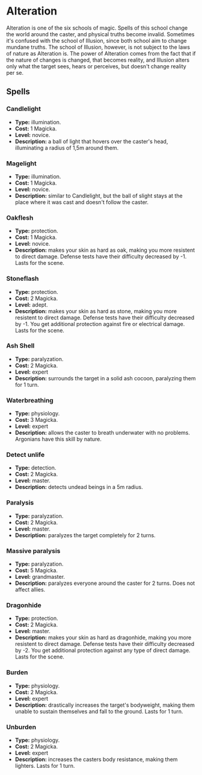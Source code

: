 # Alteration

Alteration is one of the six schools of magic. Spells of this school change the world around the caster, and physical truths become invalid. Sometimes it's confused with the school of Illusion, since both school aim to change mundane truths. The school of Illusion, however, is not subject to the laws of nature as Alteration is. The power of Alteration comes from the fact that if the nature of changes is changed, that becomes reality, and Illusion alters only what the target sees, hears or perceives, but doesn't change reality per se.

## Spells
### Candlelight
* **Type:** illumination.
* **Cost:** 1 Magicka.
* **Level:** novice.
* **Description:** a ball of light that hovers over the caster's head, illuminating a radius of 1,5m around them.

### Magelight
* **Type:** illumination.
* **Cost:** 1 Magicka.
* **Level:** novice.
* **Description:** similar to Candlelight, but the ball of slight stays at the place where it was cast and doesn't follow the caster.

### Oakflesh
* **Type:** protection.
* **Cost:** 1 Magicka.
* **Level:** novice.
* **Description:** makes your skin as hard as oak, making you more resistent to direct damage. Defense tests have their difficulty decreased by -1. Lasts for the scene.

### Stoneflash
* **Type:** protection.
* **Cost:** 2 Magicka.
* **Level:** adept.
* **Description:** makes your skin as hard as stone, making you more resistent to direct damage. Defense tests have their difficulty decreased by -1. You get additional protection against fire or electrical damage. Lasts for the scene.

### Ash Shell
* **Type:** paralyzation.
* **Cost:** 2 Magicka.
* **Level:** expert
* **Description:** surrounds the target in a solid ash cocoon, paralyzing them for 1 turn.

### Waterbreathing
* **Type:** physiology.
* **Cost:** 3 Magicka.
* **Level:** expert
* **Description:** allows the caster to breath underwater with no problems. Argonians have this skill by nature.

### Detect unlife
* **Type:** detection.
* **Cost:** 2 Magicka.
* **Level:** master.
* **Description:** detects undead beings in a 5m radius.

### Paralysis
* **Type:** paralyzation.
* **Cost:** 2 Magicka.
* **Level:** master.
* **Description:** paralyzes the target completely for 2 turns.

### Massive paralysis
* **Type:** paralyzation.
* **Cost:** 5 Magicka.
* **Level:** grandmaster.
* **Description:** paralyzes everyone around the caster for 2 turns. Does not affect allies.

### Dragonhide
* **Type:** protection.
* **Cost:** 2 Magicka.
* **Level:** master.
* **Description:** makes your skin as hard as dragonhide, making you more resistent to direct damage. Defense tests have their difficulty decreased by -2. You get additional protection against any type of direct damage. Lasts for the scene.

### Burden
* **Type:** physiology.
* **Cost:** 2 Magicka.
* **Level:** expert
* **Description:** drastically increases the target's bodyweight, making them unable to sustain themselves and fall to the ground. Lasts for 1 turn.

### Unburden
* **Type:** physiology.
* **Cost:** 2 Magicka.
* **Level:** expert
* **Description:** increases the casters body resistance, making them lighters. Lasts for 1 turn.